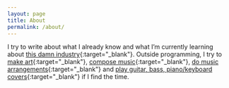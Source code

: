 ```yaml
---
layout: page
title: About
permalink: /about/
---
```


I try to write about what I already know and what I’m currently learning about [this damn industry](https://code.tutsplus.com/articles/this-damn-industry--net-17054){:target="_blank"}. Outside programming, I try to [make art](https://kennyalmendral.artstation.com/){:target="_blank"}, [compose music](https://open.spotify.com/artist/0x4uUmIIwlvugj7YtZK2yG){:target="_blank"}, [do music arrangements](https://soundcloud.com/kennyalmendral){:target="_blank"} and [play guitar, bass, piano/keyboard covers](https://www.youtube.com/kennyalmendral){:target="_blank"} if I find the time.
